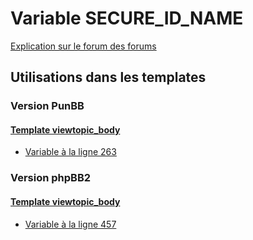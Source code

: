 # Variable SECURE_ID_NAME
[Explication sur le forum des forums](http://forum.forumactif.com/t294113-listing-des-variables#SECURE_ID_NAME)

## Utilisations dans les templates

### Version PunBB

#### [Template viewtopic_body](punbb/viewtopic_body.md)
* [Variable à la ligne 263](../punbb/viewtopic_body.tpl#L263)

### Version phpBB2

#### [Template viewtopic_body](subsilver/viewtopic_body.md)
* [Variable à la ligne 457](../subsilver/viewtopic_body.tpl#L457)
